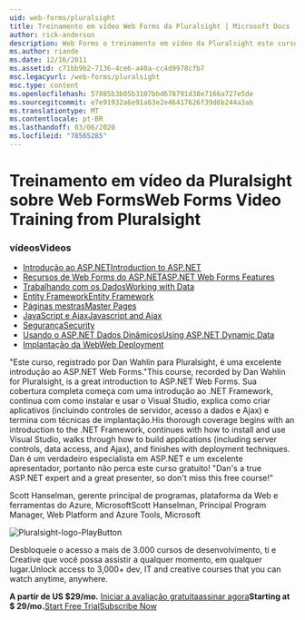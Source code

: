 ```yaml
---
uid: web-forms/pluralsight
title: Treinamento em vídeo Web Forms da Pluralsight | Microsoft Docs
author: rick-anderson
description: Web Forms o treinamento em vídeo da Pluralsight este curso de desenvolvimento do ASP.NET Web Forms apresenta várias tecnologias importantes que você precisa saber como um desenvolvedor do .NET...
ms.author: riande
ms.date: 12/16/2011
ms.assetid: c71bb9b2-7136-4ce6-a40a-cc4d9978cfb7
msc.legacyurl: /web-forms/pluralsight
msc.type: content
ms.openlocfilehash: 57885b3b05b3107bbd678791d38e7166a727e5de
ms.sourcegitcommit: e7e91932a6e91a63e2e46417626f39d6b244a3ab
ms.translationtype: MT
ms.contentlocale: pt-BR
ms.lasthandoff: 03/06/2020
ms.locfileid: "78565285"
---
```

# <a name="web-forms-video-training-from-pluralsight"></a><span data-ttu-id="14f0c-103">Treinamento em vídeo da Pluralsight sobre Web Forms</span><span class="sxs-lookup"><span data-stu-id="14f0c-103">Web Forms Video Training from Pluralsight</span></span>

### <a name="videos"></a><span data-ttu-id="14f0c-104">vídeos</span><span class="sxs-lookup"><span data-stu-id="14f0c-104">Videos</span></span>

- [<span data-ttu-id="14f0c-105">Introdução ao ASP.NET</span><span class="sxs-lookup"><span data-stu-id="14f0c-105">Introduction to ASP.NET</span></span>](https://pluralsight.com/training/Player?author=dan-wahlin&name=webforms-01&mode=live&clip=0&course=aspdotnet-webforms4-intro)
- [<span data-ttu-id="14f0c-106">Recursos de Web Forms do ASP.NET</span><span class="sxs-lookup"><span data-stu-id="14f0c-106">ASP.NET Web Forms Features</span></span>](https://pluralsight.com/training/Player?author=dan-wahlin&name=webforms-02&mode=live&clip=0&course=aspdotnet-webforms4-intro)
- [<span data-ttu-id="14f0c-107">Trabalhando com os Dados</span><span class="sxs-lookup"><span data-stu-id="14f0c-107">Working with Data</span></span>](https://pluralsight.com/training/Player?author=dan-wahlin&name=webforms-03&mode=live&clip=0&course=aspdotnet-webforms4-intro)
- [<span data-ttu-id="14f0c-108">Entity Framework</span><span class="sxs-lookup"><span data-stu-id="14f0c-108">Entity Framework</span></span>](https://pluralsight.com/training/Player?author=dan-wahlin&name=webforms-04&mode=live&clip=0&course=aspdotnet-webforms4-intro)
- [<span data-ttu-id="14f0c-109">Páginas mestras</span><span class="sxs-lookup"><span data-stu-id="14f0c-109">Master Pages</span></span>](https://pluralsight.com/training/Player?author=dan-wahlin&name=webforms-05&mode=live&clip=0&course=aspdotnet-webforms4-intro)
- [<span data-ttu-id="14f0c-110">JavaScript e Ajax</span><span class="sxs-lookup"><span data-stu-id="14f0c-110">Javascript and Ajax</span></span>](https://pluralsight.com/training/Player?author=dan-wahlin&name=webforms-06&mode=live&clip=0&course=aspdotnet-webforms4-intro)
- [<span data-ttu-id="14f0c-111">Segurança</span><span class="sxs-lookup"><span data-stu-id="14f0c-111">Security</span></span>](https://pluralsight.com/training/Player?author=dan-wahlin&name=webforms-07&mode=live&clip=0&course=aspdotnet-webforms4-intro)
- [<span data-ttu-id="14f0c-112">Usando o ASP.NET Dados Dinâmicos</span><span class="sxs-lookup"><span data-stu-id="14f0c-112">Using ASP.NET Dynamic Data</span></span>](https://pluralsight.com/training/Player?author=dan-wahlin&name=webforms-08&mode=live&clip=0&course=aspdotnet-webforms4-intro)
- [<span data-ttu-id="14f0c-113">Implantação da Web</span><span class="sxs-lookup"><span data-stu-id="14f0c-113">Web Deployment</span></span>](https://pluralsight.com/training/Player?author=fritz-onion&name=webforms-09&mode=live&clip=0&course=aspdotnet-webforms4-intro)

<span data-ttu-id="14f0c-114">"Este curso, registrado por Dan Wahlin para Pluralsight, é uma excelente introdução ao ASP.NET Web Forms.</span><span class="sxs-lookup"><span data-stu-id="14f0c-114">"This course, recorded by Dan Wahlin for Pluralsight, is a great introduction to ASP.NET Web Forms.</span></span> <span data-ttu-id="14f0c-115">Sua cobertura completa começa com uma introdução ao .NET Framework, continua com como instalar e usar o Visual Studio, explica como criar aplicativos (incluindo controles de servidor, acesso a dados e Ajax) e termina com técnicas de implantação.</span><span class="sxs-lookup"><span data-stu-id="14f0c-115">His thorough coverage begins with an introduction to the .NET Framework, continues with how to install and use Visual Studio, walks through how to build applications (including server controls, data access, and Ajax), and finishes with deployment techniques.</span></span> <span data-ttu-id="14f0c-116">Dan é um verdadeiro especialista em ASP.NET e um excelente apresentador, portanto não perca este curso gratuito! "</span><span class="sxs-lookup"><span data-stu-id="14f0c-116">Dan's a true ASP.NET expert and a great presenter, so don't miss this free course!"</span></span>

<span data-ttu-id="14f0c-117">Scott Hanselman, gerente principal de programas, plataforma da Web e ferramentas do Azure, Microsoft</span><span class="sxs-lookup"><span data-stu-id="14f0c-117">Scott Hanselman, Principal Program Manager, Web Platform and Azure Tools, Microsoft</span></span>

![Pluralsight-logo-PlayButton](pluralsight/_static/image1.png)

<span data-ttu-id="14f0c-119">Desbloqueie o acesso a mais de 3.000 cursos de desenvolvimento, ti e Creative que você possa assistir a qualquer momento, em qualquer lugar.</span><span class="sxs-lookup"><span data-stu-id="14f0c-119">Unlock access to 3,000+ dev, IT and creative courses that you can watch anytime, anywhere.</span></span>

<span data-ttu-id="14f0c-120">**A partir de US $29/mo.** [Iniciar a avaliação gratuita](https://pluralsight.com/microsoft/olt/subscribe/SubscriptionRedirector.aspx?freetrial=true&amp;utm_source=microsoft&amp;utm_medium=sponsored-page&amp;utm_content=webmatrix&amp;utm_campaign=microsoft-sponsored-course)[assinar agora](https://pluralsight.com/microsoft/OLT/subscriptions.aspx?utm_source=microsoft&amp;utm_medium=sponsored-page&amp;utm_content=webmatrix&amp;utm_campaign=microsoft-sponsored-course)</span><span class="sxs-lookup"><span data-stu-id="14f0c-120">**Starting at $ 29/mo.**[Start Free Trial](https://pluralsight.com/microsoft/olt/subscribe/SubscriptionRedirector.aspx?freetrial=true&amp;utm_source=microsoft&amp;utm_medium=sponsored-page&amp;utm_content=webmatrix&amp;utm_campaign=microsoft-sponsored-course)[Subscribe Now](https://pluralsight.com/microsoft/OLT/subscriptions.aspx?utm_source=microsoft&amp;utm_medium=sponsored-page&amp;utm_content=webmatrix&amp;utm_campaign=microsoft-sponsored-course)</span></span>
